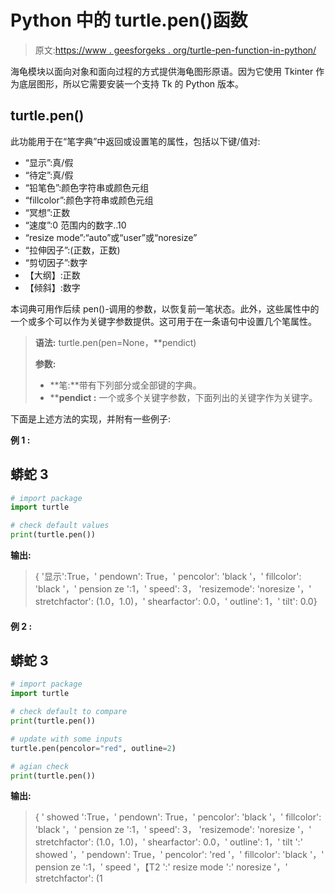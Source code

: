 # Python 中的 turtle.pen()函数

> 原文:[https://www . geesforgeks . org/turtle-pen-function-in-python/](https://www.geeksforgeeks.org/turtle-pen-function-in-python/)

海龟模块以面向对象和面向过程的方式提供海龟图形原语。因为它使用 Tkinter 作为底层图形，所以它需要安装一个支持 Tk 的 Python 版本。

## turtle.pen()

此功能用于在“笔字典”中返回或设置笔的属性，包括以下键/值对:

*   “显示”:真/假
*   “待定”:真/假
*   “铅笔色”:颜色字符串或颜色元组
*   “fillcolor”:颜色字符串或颜色元组
*   “冥想”:正数
*   “速度”:0 范围内的数字..10
*   “resize mode”:“auto”或“user”或“noresize”
*   “拉伸因子”:(正数，正数)
*   “剪切因子”:数字
*   【大纲】:正数
*   【倾斜】:数字

本词典可用作后续 pen()-调用的参数，以恢复前一笔状态。此外，这些属性中的一个或多个可以作为关键字参数提供。这可用于在一条语句中设置几个笔属性。

> **语法:** turtle.pen(pen=None，**pendict)
> 
> **参数:**
> 
> *   **笔:**带有下列部分或全部键的字典。
> *   ****pendict :** 一个或多个关键字参数，下面列出的关键字作为关键字。

下面是上述方法的实现，并附有一些例子:

**例 1 :**

## 蟒蛇 3

```py
# import package
import turtle

# check default values
print(turtle.pen())
```

**输出:**

> { '显示':True，' pendown': True，' pencolor': 'black '，' fillcolor': 'black '，' pension ze ':1，' speed': 3，
> 'resizemode': 'noresize '，' stretchfactor': (1.0，1.0)，' shearfactor': 0.0，' outline': 1，' tilt': 0.0}

#### **例 2 :**

## 蟒蛇 3

```py
# import package
import turtle

# check default to compare
print(turtle.pen())

# update with some inputs
turtle.pen(pencolor="red", outline=2)

# agian check
print(turtle.pen())
```

**输出:**

> { ' showed ':True，' pendown': True，' pencolor': 'black '，' fillcolor': 'black '，' pension ze ':1，' speed': 3，
> 'resizemode': 'noresize '，' stretchfactor': (1.0，1.0)，' shearfactor': 0.0，' outline': 1，' tilt ':' showed '，' pendown': True，' pencolor': 'red '，' fillcolor': 'black '，' pension ze ':1，' speed '，【T2 ':' resize mode ':' noresize '，' stretchfactor': (1